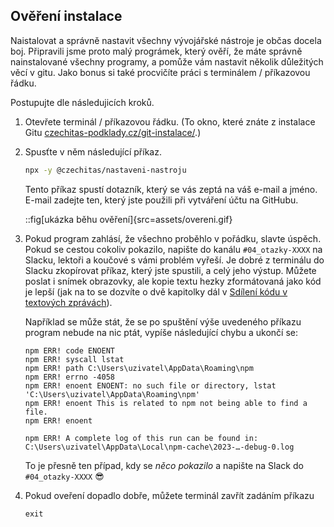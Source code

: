 ## Ověření instalace

Naistalovat a správně nastavit všechny vývojářské nástroje je občas docela boj. Připravili jsme proto malý prográmek, který ověří, že máte správně nainstalované všechny programy, a pomůže vám nastavit několik důležitých věcí v gitu. Jako bonus si také procvičíte práci s terminálem / příkazovou řádku.

Postupujte dle následujicích kroků.

1. Otevřete terminál / příkazovou řádku. (To okno, které znáte z instalace Gitu [czechitas-podklady.cz/git-instalace/](https://czechitas-podklady.cz/git-instalace/).)
1. Spusťte v něm následující příkaz.

   ```sh
   npx -y @czechitas/nastaveni-nastroju
   ```

   Tento příkaz spustí dotazník, který se vás zeptá na váš e-mail a jméno. E-mail zadejte ten, který jste použili při vytváření účtu na GitHubu.

   ::fig[ukázka běhu ověření]{src=assets/overeni.gif}

1. Pokud program zahlásí, že všechno proběhlo v pořádku, slavte úspěch. Pokud se cestou cokoliv pokazilo, napište do kanálu `#04_otazky-XXXX` na Slacku, lektoři a koučové s vámi problém vyřeší. Je dobré z terminálu do Slacku zkopírovat příkaz, který jste spustili, a celý jeho výstup. Můžete poslat i snímek obrazovky, ale kopie textu hezky zformátovaná jako kód je lepší (jak na to se dozvíte o dvě kapitolky dál v [Sdílení kódu v textových zprávách](kod-ve-zpravach)).

   Například se může stát, že se po spuštění výše uvedeného příkazu program nebude na nic ptát, vypíše následující chybu a ukončí se:

   ```
   npm ERR! code ENOENT
   npm ERR! syscall lstat
   npm ERR! path C:\Users\uzivatel\AppData\Roaming\npm
   npm ERR! errno -4058
   npm ERR! enoent ENOENT: no such file or directory, lstat 'C:\Users\uzivatel\AppData\Roaming\npm'
   npm ERR! enoent This is related to npm not being able to find a file.
   npm ERR! enoent

   npm ERR! A complete log of this run can be found in: C:\Users\uzivatel\AppData\Local\npm-cache\2023-…-debug-0.log

   ```

   To je přesně ten případ, kdy se _něco pokazilo_ a napište na Slack do `#04_otazky-XXXX` 😎

1. Pokud oveření dopadlo dobře, můžete terminál zavřít zadáním příkazu
   ```shell
   exit
   ```
